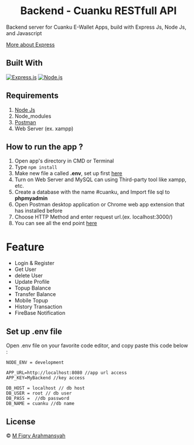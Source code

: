 <h1 align="center">Backend - Cuanku RESTfull API</h1>

Backend server for Cuanku E-Wallet Apps, build with Express Js, Node Js, and Javascript

[More about Express](https://en.wikipedia.org/wiki/Express.js)


## Built With

[![Express.js](https://img.shields.io/badge/Express.js-4.x-orange.svg?style=rounded-square)](https://expressjs.com/en/starter/installing.html)
[![Node.js](https://img.shields.io/badge/Node.js-v.12.13-green.svg?style=rounded-square)](https://nodejs.org/)


## Requirements

1. <a href="https://nodejs.org/en/download/">Node Js</a>
2. Node_modules
3. <a href="https://www.getpostman.com/">Postman</a>
4. Web Server (ex. xampp)


## How to run the app ?

1. Open app's directory in CMD or Terminal
2. Type `npm install`
3. Make new file a called **.env**, set up first [here](#set-up-env-file)
4. Turn on Web Server and MySQL can using Third-party tool like xampp, etc.
5. Create a database with the name #cuanku, and Import file sql to **phpmyadmin**
6. Open Postman desktop application or Chrome web app extension that has installed before
7. Choose HTTP Method and enter request url.(ex. localhost:3000/)
8. You can see all the end point [here](https://documenter.getpostman.com/view/15940810/U16ks5xE)

# Feature
<ul>
<li>Login & Register</li>
<li>Get User</li>
<li>delete User</li>
<li>Update Profile</li>
<li>Topup Balance</li>
<li>Transfer Balance</li>
<li>Mobile Topup</li>
<li>History Transaction</li>
<li>FireBase Notification</li>
</ul>


## Set up .env file

Open .env file on your favorite code editor, and copy paste this code below :

```
NODE_ENV = development

APP_URL=http://localhost:8080 //app url access
APP_KEY=MyBackend //key access

DB_HOST = localhost // db host
DB_USER = root // db user
DB_PASS =  //db password
DB_NAME = cuanku //db name
```


## License
© [M Fiqry Arahmansyah](https://www.instagram.com/xfiqryx/)
